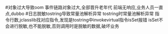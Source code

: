 #对象过大导致oom
事件链路对象过大,全部晋升老年代
前端无响应,业务人员一直点,dubbo
#日志脱敏tostring导致常量池解析异常
tostring时常量池解析异常
指令行数,jclasslib找对应指令,发现是tostring中invokevirtual指令isSet报错
isSet不会进行脱敏,也不能脱敏,否则调用时是脱敏的数据,破坏业务

